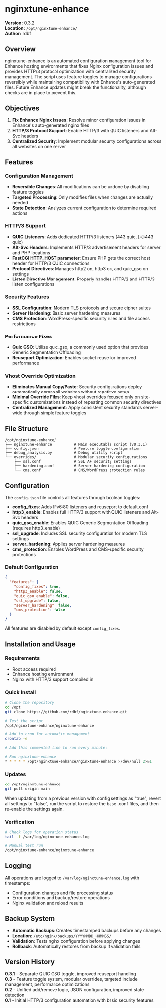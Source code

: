 # nginxtune-enhance

**Version:** 0.3.2  
**Location:** `/opt/nginxtune-enhance/`  
**Author:** rdbf  

## Overview

nginxtune-enhance is an automated configuration management tool for Enhance hosting environments that fixes Nginx configuration issues and provides HTTP/3 protocol optimization with centralized security management. The script uses feature toggles to manage configurations reversibly while maintaining compatibility with Enhance's auto-generated files. Future Enhance updates might break the functionality, although checks are in place to prevent this.

## Objectives

1. **Fix Enhance Nginx Issues**: Resolve minor configuration issues in Enhance's auto-generated nginx files
2. **HTTP/3 Protocol Support**: Enable HTTP/3 with QUIC listeners and Alt-Svc headers
3. **Centralized Security**: Implement modular security configurations across all websites on one server

## Features

### Configuration Management
- **Reversible Changes**: All modifications can be undone by disabling feature toggles
- **Targeted Processing**: Only modifies files when changes are actually needed
- **State Detection**: Analyzes current configuration to determine required actions

### HTTP/3 Support
- **QUIC Listeners**: Adds dedicated HTTP/3 listeners (443 quic, [::]:443 quic)
- **Alt-Svc Headers**: Implements HTTP/3 advertisement headers for server and PHP locations
- **FastCGI HTTP_HOST parameter**: Ensure PHP gets the correct host header for HTTP/3 QUIC connections
- **Protocol Directives**: Manages http2 on, http3 on, and quic_gso on settings
- **Listen Directive Management**: Properly handles HTTP/2 and HTTP/3 listen configurations

### Security Features
- **SSL Configuration**: Modern TLS protocols and secure cipher suites
- **Server Hardening**: Basic server hardening measures  
- **CMS Protection**: WordPress-specific security rules and file access restrictions

### Performance Fixes
- **Quic GSO**: Utilize quic_gso, a commonly used option that provides Generic Segmentation Offloading
- **Reuseport Optimization**: Enables socket reuse for improved performance

### Vhost Override Optimization
- **Eliminates Manual Copy/Paste**: Security configurations deploy automatically across all websites without repetitive setup
- **Minimal Override Files**: Keep vhost overrides focused only on site-specific customizations instead of repeating common security directives
- **Centralized Management**: Apply consistent security standards server-wide through simple feature toggles

## File Structure

```
/opt/nginxtune-enhance/
├── nginxtune-enhance          # Main executable script (v0.3.1)
├── config.json                # Feature toggle configuration
├── debug_analysis.py          # Debug utility script
└── overrides/                 # Modular security configurations
    ├── ssl.conf               # SSL A+ security settings
    ├── hardening.conf         # Server hardening configuration
    └── cms.conf               # CMS/WordPress protection rules
```

## Configuration

The `config.json` file controls all features through boolean toggles:

- **config_fixes**: Adds IPv6:80 listeners and reuseport to default.conf
- **http3_enable**: Enables full HTTP/3 support with QUIC listeners and Alt-Svc headers  
- **quic_gso_enable**: Enables QUIC Generic Segmentation Offloading (requires http3_enable)
- **ssl_upgrade**: Includes SSL security configuration for modern TLS settings
- **server_hardening**: Applies server hardening measures
- **cms_protection**: Enables WordPress and CMS-specific security protections

### Default Configuration
```json
{
  "features": {
    "config_fixes": true,
    "http3_enable": false,
    "quic_gso_enable": false,
    "ssl_upgrade": false,
    "server_hardening": false,
    "cms_protection": false
  }
}
```

All features are disabled by default except `config_fixes`.

## Installation and Usage

### Requirements
- Root access required
- Enhance hosting environment
- Nginx with HTTP/3 support compiled in

### Quick Install
```bash
# Clone the repository
cd /opt
git clone https://github.com/rdbf/nginxtune-enhance.git

# Test the script
/opt/nginxtune-enhance/nginxtune-enhance

# Add to cron for automatic management
crontab -e

# Add this commented line to run every minute:

# Run nginxtune-enhance
* * * * * /opt/nginxtune-enhance/nginxtune-enhance >/dev/null 2>&1
```

### Updates
```bash
cd /opt/nginxtune-enhance
git pull origin main
```

When updating from a previous version with config settings as "true", revert all settings to "false", run the script to restore the base .conf files, and then re-enable the settings again.

### Verification
```bash
# Check logs for operation status
tail -f /var/log/nginxtune-enhance.log

# Manual test run
/opt/nginxtune-enhance/nginxtune-enhance
```

## Logging

All operations are logged to `/var/log/nginxtune-enhance.log` with timestamps:
- Configuration changes and file processing status
- Error conditions and backup/restore operations  
- Nginx validation and reload results

## Backup System

- **Automatic Backups**: Creates timestamped backups before any changes
- **Location**: `/etc/nginx/backups/YYYYMMDD_HHMMSS/`
- **Validation**: Tests nginx configuration before applying changes
- **Rollback**: Automatically restores from backup if validation fails

## Version History

**0.3.1** - Separate QUIC GSO toggle, improved reuseport handling  
**0.3** - Feature toggle system, modular overrides, targeted include management, performance optimizations  
**0.2** - Unified add/remove logic, JSON configuration, improved state detection  
**0.1** - Initial HTTP/3 configuration automation with basic security features
